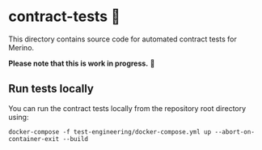 # contract-tests 🤖

This directory contains source code for automated contract tests for Merino.

**Please note that this is work in progress.** 🚧

## Run tests locally

You can run the contract tests locally from the repository root directory using:

```text
docker-compose -f test-engineering/docker-compose.yml up --abort-on-container-exit --build
```
